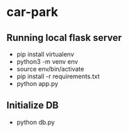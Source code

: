 # car-park


## Running local flask server
* pip install virtualenv
* python3 -m venv env
* source env/bin/activate 
* pip install -r requirements.txt
* python app.py

## Initialize DB
* python db.py
